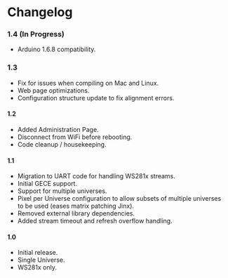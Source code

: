 
Changelog
=========
### 1.4 (In Progress)
- Arduino 1.6.8 compatibility.

### 1.3
- Fix for issues when compiling on Mac and Linux.
- Web page optimizations.
- Configuration structure update to fix alignment errors.

#### 1.2
- Added Administration Page.
- Disconnect from WiFi before rebooting.
- Code cleanup / housekeeping.

#### 1.1
- Migration to UART code for handling WS281x streams.
- Initial GECE support.
- Support for multiple universes.
- Pixel per Universe configuration to allow subsets of multiple universes to be used (eases matrix patching Jinx).
- Removed external library dependencies.
- Added stream timeout and refresh overflow handling.

#### 1.0
- Initial release.
- Single Universe.
- WS281x only.
